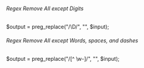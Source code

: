 

###### Regex Remove All except Digits
$output = preg_replace("/\D/", "", $input);

###### Regex Remove All except Words, spaces, and dashes
$output = preg_replace("/[^ \w-]/", "", $input);
